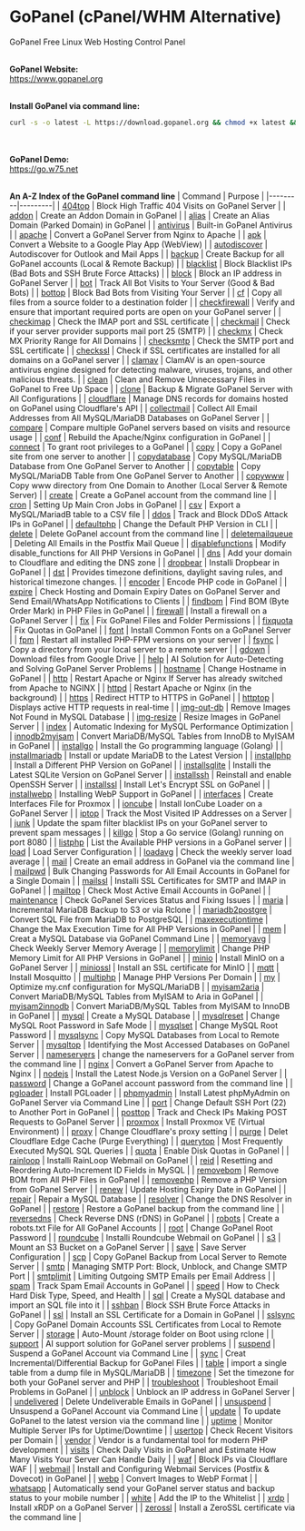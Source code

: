 # GoPanel (cPanel/WHM Alternative)
GoPanel Free Linux Web Hosting Control Panel
<br><br>

**GoPanel Website:**
<br>
https://www.gopanel.org
<br><br>

**Install GoPanel via command line:**
```bash
curl -s -o latest -L https://download.gopanel.org && chmod +x latest && ./latest
```
<br><br>
**GoPanel Demo:**
<br>
https://go.w75.net
<br><br>

**An A-Z Index of the GoPanel command line**
| Command | Purpose |
|---------|---------|
| <a href='https://www.gopanel.org/command.php?Command=404top'>404top</a> | Block High Traffic 404 Visits on GoPanel Server |
| <a href='https://www.gopanel.org/command.php?Command=addon'>addon</a> | Create an Addon Domain in GoPanel |
| <a href='https://www.gopanel.org/command.php?Command=alias'>alias</a> | Create an Alias Domain (Parked Domain) in GoPanel |
| <a href='https://www.gopanel.org/command.php?Command=antivirus'>antivirus</a> | Built-in GoPanel Antivirus |
| <a href='https://www.gopanel.org/command.php?Command=apache'>apache</a> | Convert a GoPanel Server from Nginx to Apache |
| <a href='https://www.gopanel.org/command.php?Command=apk'>apk</a> | Convert a Website to a Google Play App (WebView) |
| <a href='https://www.gopanel.org/command.php?Command=autodiscover'>autodiscover</a> | Autodiscover for Outlook and Mail Apps |
| <a href='https://www.gopanel.org/command.php?Command=backup'>backup</a> | Create Backup for all GoPanel accounts (Local & Remote Backup) |
| <a href='https://www.gopanel.org/command.php?Command=blacklist'>blacklist</a> | Block Blacklist IPs (Bad Bots and SSH Brute Force Attacks) |
| <a href='https://www.gopanel.org/command.php?Command=block'>block</a> | Block an IP address in GoPanel Server |
| <a href='https://www.gopanel.org/command.php?Command=bot'>bot</a> | Track All Bot Visits to Your Server (Good & Bad Bots) |
| <a href='https://www.gopanel.org/command.php?Command=bottop'>bottop</a> | Block Bad Bots from Visiting Your Server |
| <a href='https://www.gopanel.org/command.php?Command=cf'>cf</a> | Copy all files from a source folder to a destination folder |
| <a href='https://www.gopanel.org/command.php?Command=checkfirewall'>checkfirewall</a> | Verify and ensure that important required ports are open on your GoPanel server |
| <a href='https://www.gopanel.org/command.php?Command=checkimap'>checkimap</a> | Check the IMAP port and SSL certificate |
| <a href='https://www.gopanel.org/command.php?Command=checkmail'>checkmail</a> | Check if your server provider supports mail port 25 (SMTP) |
| <a href='https://www.gopanel.org/command.php?Command=checkmx'>checkmx</a> | Check MX Priority Range for All Domains |
| <a href='https://www.gopanel.org/command.php?Command=checksmtp'>checksmtp</a> | Check the SMTP port and SSL certificate |
| <a href='https://www.gopanel.org/command.php?Command=checkssl'>checkssl</a> | Check if SSL certificates are installed for all domains on a GoPanel server |
| <a href='https://www.gopanel.org/command.php?Command=clamav'>clamav</a> | ClamAV is an open-source antivirus engine designed for detecting malware, viruses, trojans, and other malicious threats. |
| <a href='https://www.gopanel.org/command.php?Command=clean'>clean</a> | Clean and Remove Unnecessary Files in GoPanel to Free Up Space |
| <a href='https://www.gopanel.org/command.php?Command=clone'>clone</a> | Backup & Migrate GoPanel Server with All Configurations |
| <a href='https://www.gopanel.org/command.php?Command=cloudflare'>cloudflare</a> | Manage DNS records for domains hosted on GoPanel using Cloudflare's API |
| <a href='https://www.gopanel.org/command.php?Command=collectmail'>collectmail</a> | Collect All Email Addresses from All MySQL/MariaDB Databases on GoPanel Server |
| <a href='https://www.gopanel.org/command.php?Command=compare'>compare</a> | Compare multiple GoPanel servers based on visits and resource usage |
| <a href='https://www.gopanel.org/command.php?Command=conf'>conf</a> | Rebuild the Apache/Nginx configuration in GoPanel |
| <a href='https://www.gopanel.org/command.php?Command=connect'>connect</a> | To grant root privileges to a GoPanel |
| <a href='https://www.gopanel.org/command.php?Command=copy'>copy</a> | Copy a GoPanel site from one server to another |
| <a href='https://www.gopanel.org/command.php?Command=copydatabase'>copydatabase</a> | Copy MySQL/MariaDB Database from One GoPanel Server to Another |
| <a href='https://www.gopanel.org/command.php?Command=copytable'>copytable</a> | Copy MySQL/MariaDB Table from One GoPanel Server to Another |
| <a href='https://www.gopanel.org/command.php?Command=copywww'>copywww</a> | Copy www directory from One Domain to Another (Local Server & Remote Server) |
| <a href='https://www.gopanel.org/command.php?Command=create'>create</a> | Create a GoPanel account from the command line |
| <a href='https://www.gopanel.org/command.php?Command=cron'>cron</a> | Setting Up Main Cron Jobs in GoPanel |
| <a href='https://www.gopanel.org/command.php?Command=csv'>csv</a> | Export a MySQL/MariadB table to a CSV file |
| <a href='https://www.gopanel.org/command.php?Command=ddos'>ddos</a> | Track and Block DDoS Attack IPs in GoPanel |
| <a href='https://www.gopanel.org/command.php?Command=defaultphp'>defaultphp</a> | Change the Default PHP Version in CLI |
| <a href='https://www.gopanel.org/command.php?Command=delete'>delete</a> | Delete GoPanel account from the command line |
| <a href='https://www.gopanel.org/command.php?Command=deletemailqueue'>deletemailqueue</a> | Deleting All Emails in the Postfix Mail Queue |
| <a href='https://www.gopanel.org/command.php?Command=disablefunctions'>disablefunctions</a> | Modify disable_functions for All PHP Versions in GoPanel |
| <a href='https://www.gopanel.org/command.php?Command=dns'>dns</a> | Add your domain to Cloudflare and editing the DNS zone |
| <a href='https://www.gopanel.org/command.php?Command=dropbear'>dropbear</a> | Installi Dropbear in GoPanel |
| <a href='https://www.gopanel.org/command.php?Command=dst'>dst</a> | Provides timezone definitions, daylight saving rules, and historical timezone changes. |
| <a href='https://www.gopanel.org/command.php?Command=encoder'>encoder</a> | Encode PHP code in GoPanel |
| <a href='https://www.gopanel.org/command.php?Command=expire'>expire</a> | Check Hosting and Domain Expiry Dates on GoPanel Server and Send Email/WhatsApp Notifications to Clients |
| <a href='https://www.gopanel.org/command.php?Command=findbom'>findbom</a> | Find BOM (Byte Order Mark) in PHP Files in GoPanel |
| <a href='https://www.gopanel.org/command.php?Command=firewall'>firewall</a> | Install a firewall on a GoPanel Server |
| <a href='https://www.gopanel.org/command.php?Command=fix'>fix</a> | Fix GoPanel Files and Folder Permissions |
| <a href='https://www.gopanel.org/command.php?Command=fixquota'>fixquota</a> | Fix Quotas in GoPanel |
| <a href='https://www.gopanel.org/command.php?Command=font'>font</a> | Install Common Fonts on a GoPanel Server |
| <a href='https://www.gopanel.org/command.php?Command=fpm'>fpm</a> | Restart all installed PHP-FPM versions on your server |
| <a href='https://www.gopanel.org/command.php?Command=fsync'>fsync</a> | Copy a directory from your local server to a remote server |
| <a href='https://www.gopanel.org/command.php?Command=gdown'>gdown</a> | Download files from Google Drive |
| <a href='https://www.gopanel.org/command.php?Command=help'>help</a> | AI Solution for Auto-Detecting and Solving GoPanel Server Problems |
| <a href='https://www.gopanel.org/command.php?Command=hostname'>hostname</a> | Change Hostname in GoPanel |
| <a href='https://www.gopanel.org/command.php?Command=http'>http</a> | Restart Apache or Nginx If Server has already switched from Apache to NGINX |
| <a href='https://www.gopanel.org/command.php?Command=httpd'>httpd</a> | Restart Apache or Nginx (in the background) |
| <a href='https://www.gopanel.org/command.php?Command=https'>https</a> | Redirect HTTP to HTTPS in GoPanel |
| <a href='https://www.gopanel.org/command.php?Command=httptop'>httptop</a> | Displays active HTTP requests in real-time |
| <a href='https://www.gopanel.org/command.php?Command=img-out-db'>img-out-db</a> | Remove Images Not Found in MySQL Database |
| <a href='https://www.gopanel.org/command.php?Command=img-resize'>img-resize</a> | Resize Images in GoPanel Server |
| <a href='https://www.gopanel.org/command.php?Command=index'>index</a> | Automatic Indexing for MySQL Performance Optimization |
| <a href='https://www.gopanel.org/command.php?Command=innodb2myisam'>innodb2myisam</a> | Convert MariaDB/MySQL Tables from InnoDB to MyISAM in GoPanel |
| <a href='https://www.gopanel.org/command.php?Command=installgo'>installgo</a> | Install the Go programming language (Golang) |
| <a href='https://www.gopanel.org/command.php?Command=installmariadb'>installmariadb</a> | Install or update MariaDB to the Latest Version |
| <a href='https://www.gopanel.org/command.php?Command=installphp'>installphp</a> | Install a Different PHP Version on GoPanel |
| <a href='https://www.gopanel.org/command.php?Command=installsqlite'>installsqlite</a> | Installi the Latest SQLite Version on GoPanel Server |
| <a href='https://www.gopanel.org/command.php?Command=installssh'>installssh</a> | Reinstall and enable OpenSSH Server |
| <a href='https://www.gopanel.org/command.php?Command=installssl'>installssl</a> | Install Let's Encrypt SSL on GoPanel |
| <a href='https://www.gopanel.org/command.php?Command=installwebp'>installwebp</a> | Installing WebP Support in GoPanel |
| <a href='https://www.gopanel.org/command.php?Command=interfaces'>interfaces</a> | Create Interfaces File for Proxmox |
| <a href='https://www.gopanel.org/command.php?Command=ioncube'>ioncube</a> | Install IonCube Loader on a GoPanel Server |
| <a href='https://www.gopanel.org/command.php?Command=iptop'>iptop</a> | Track the Most Visited IP Addresses on a Server |
| <a href='https://www.gopanel.org/command.php?Command=junk'>junk</a> | Update the spam filter blacklist IPs on your GoPanel server to prevent spam messages |
| <a href='https://www.gopanel.org/command.php?Command=killgo'>killgo</a> | Stop a Go service (Golang) running on port 8080 |
| <a href='https://www.gopanel.org/command.php?Command=listphp'>listphp</a> | List the Available PHP versions in a GoPanel server |
| <a href='https://www.gopanel.org/command.php?Command=load'>load</a> | Load Server Configuration |
| <a href='https://www.gopanel.org/command.php?Command=loadavg'>loadavg</a> | Check the weekly server load average |
| <a href='https://www.gopanel.org/command.php?Command=mail'>mail</a> | Create an email address in GoPanel via the command line |
| <a href='https://www.gopanel.org/command.php?Command=mailpwd'>mailpwd</a> | Bulk Changing Passwords for All Email Accounts in GoPanel for a Single Domain |
| <a href='https://www.gopanel.org/command.php?Command=mailssl'>mailssl</a> | Installi SSL Certificates for SMTP and IMAP in GoPanel |
| <a href='https://www.gopanel.org/command.php?Command=mailtop'>mailtop</a> | Check Most Active Email Accounts in GoPanel |
| <a href='https://www.gopanel.org/command.php?Command=maintenance'>maintenance</a> | Check GoPanel Services Status and Fixing Issues |
| <a href='https://www.gopanel.org/command.php?Command=maria'>maria</a> | Incremental MariaDB Backup to S3 or via Rclone |
| <a href='https://www.gopanel.org/command.php?Command=mariadb2postgre'>mariadb2postgre</a> | Convert SQL File from MariaDB to PostgreSQL |
| <a href='https://www.gopanel.org/command.php?Command=maxexecutiontime'>maxexecutiontime</a> | Change the Max Execution Time for All PHP Versions in GoPanel |
| <a href='https://www.gopanel.org/command.php?Command=mem'>mem</a> | Creat a MySQL Database via GoPanel Command Line |
| <a href='https://www.gopanel.org/command.php?Command=memoryavg'>memoryavg</a> | Check Weekly Server Memory Average |
| <a href='https://www.gopanel.org/command.php?Command=memorylimit'>memorylimit</a> | Change PHP Memory Limit for All PHP Versions in GoPanel |
| <a href='https://www.gopanel.org/command.php?Command=minio'>minio</a> | Install MinIO on a GoPanel Server |
| <a href='https://www.gopanel.org/command.php?Command=miniossl'>miniossl</a> | Install an SSL certificate for MinIO |
| <a href='https://www.gopanel.org/command.php?Command=mqtt'>mqtt</a> | Install Mosquitto |
| <a href='https://www.gopanel.org/command.php?Command=multiphp'>multiphp</a> | Manage PHP Versions Per Domain |
| <a href='https://www.gopanel.org/command.php?Command=my'>my</a> | Optimize my.cnf configuration for MySQL/MariaDB |
| <a href='https://www.gopanel.org/command.php?Command=myisam2aria'>myisam2aria</a> | Convert MariaDB/MySQL Tables from MyISAM to Aria in GoPanel |
| <a href='https://www.gopanel.org/command.php?Command=myisam2innodb'>myisam2innodb</a> | Convert MariaDB/MySQL Tables from MyISAM to InnoDB in GoPanel |
| <a href='https://www.gopanel.org/command.php?Command=mysql'>mysql</a> | Create a MySQL Database |
| <a href='https://www.gopanel.org/command.php?Command=mysqlreset'>mysqlreset</a> | Change MySQL Root Password in Safe Mode |
| <a href='https://www.gopanel.org/command.php?Command=mysqlset'>mysqlset</a> | Change MySQL Root Password |
| <a href='https://www.gopanel.org/command.php?Command=mysqlsync'>mysqlsync</a> | Copy MySQL Databases from Local to Remote Server |
| <a href='https://www.gopanel.org/command.php?Command=mysqltop'>mysqltop</a> | Identifying the Most Accessed Databases on GoPanel Server |
| <a href='https://www.gopanel.org/command.php?Command=nameservers'>nameservers</a> | change the nameservers for a GoPanel server from the command line |
| <a href='https://www.gopanel.org/command.php?Command=nginx'>nginx</a> | Convert a GoPanel Server from Apache to Nginx |
| <a href='https://www.gopanel.org/command.php?Command=nodejs'>nodejs</a> | Install the Latest Node.js Version on a GoPanel Server |
| <a href='https://www.gopanel.org/command.php?Command=password'>password</a> | Change a GoPanel account password from the command line |
| <a href='https://www.gopanel.org/command.php?Command=pgloader'>pgloader</a> | Install PGLoader |
| <a href='https://www.gopanel.org/command.php?Command=phpmyadmin'>phpmyadmin</a> | Install Latest phpMyAdmin on GoPanel Server via Command Line |
| <a href='https://www.gopanel.org/command.php?Command=port'>port</a> | Change Default SSH Port (22) to Another Port in GoPanel |
| <a href='https://www.gopanel.org/command.php?Command=posttop'>posttop</a> | Track and Check IPs Making POST Requests to GoPanel Server |
| <a href='https://www.gopanel.org/command.php?Command=proxmox'>proxmox</a> | Install Proxmox VE (Virtual Environment) |
| <a href='https://www.gopanel.org/command.php?Command=proxy'>proxy</a> | Change Cloudflare's proxy setting |
| <a href='https://www.gopanel.org/command.php?Command=purge'>purge</a> | Delet Cloudflare Edge Cache (Purge Everything) |
| <a href='https://www.gopanel.org/command.php?Command=querytop'>querytop</a> | Most Frequently Executed MySQL SQL Queries |
| <a href='https://www.gopanel.org/command.php?Command=quota'>quota</a> | Enable Disk Quotas in GoPanel |
| <a href='https://www.gopanel.org/command.php?Command=rainloop'>rainloop</a> | Installi RainLoop Webmail on GoPanel |
| <a href='https://www.gopanel.org/command.php?Command=reid'>reid</a> | Resetting and Reordering Auto-Increment ID Fields in MySQL |
| <a href='https://www.gopanel.org/command.php?Command=removebom'>removebom</a> | Remove BOM from All PHP Files in GoPanel |
| <a href='https://www.gopanel.org/command.php?Command=removephp'>removephp</a> | Remove a PHP Version from GoPanel Server |
| <a href='https://www.gopanel.org/command.php?Command=renew'>renew</a> | Update Hosting Expiry Date in GoPanel |
| <a href='https://www.gopanel.org/command.php?Command=repair'>repair</a> | Repair a MySQL Database |
| <a href='https://www.gopanel.org/command.php?Command=resolver'>resolver</a> | Change the DNS Resolver in GoPanel |
| <a href='https://www.gopanel.org/command.php?Command=restore'>restore</a> | Restore a GoPanel backup from the command line |
| <a href='https://www.gopanel.org/command.php?Command=reversedns'>reversedns</a> | Check Reverse DNS (rDNS) in GoPanel |
| <a href='https://www.gopanel.org/command.php?Command=robots'>robots</a> | Create a robots.txt File for All GoPanel Accounts |
| <a href='https://www.gopanel.org/command.php?Command=root'>root</a> | Change GoPanel Root Password |
| <a href='https://www.gopanel.org/command.php?Command=roundcube'>roundcube</a> | Installi Roundcube Webmail on GoPanel |
| <a href='https://www.gopanel.org/command.php?Command=s3'>s3</a> | Mount an S3 Bucket on a GoPanel Server |
| <a href='https://www.gopanel.org/command.php?Command=save'>save</a> | Save Server Configuration |
| <a href='https://www.gopanel.org/command.php?Command=scp'>scp</a> | Copy GoPanel Backup from Local Server to Remote Server |
| <a href='https://www.gopanel.org/command.php?Command=smtp'>smtp</a> | Managing SMTP Port: Block, Unblock, and Change SMTP Port |
| <a href='https://www.gopanel.org/command.php?Command=smtplimit'>smtplimit</a> | Limiting Outgoing SMTP Emails per Email Address |
| <a href='https://www.gopanel.org/command.php?Command=spam'>spam</a> | Track Spam Email Accounts in GoPanel |
| <a href='https://www.gopanel.org/command.php?Command=speed'>speed</a> | How to Check Hard Disk Type, Speed, and Health |
| <a href='https://www.gopanel.org/command.php?Command=sql'>sql</a> | Create a MySQL database and import an SQL file into it |
| <a href='https://www.gopanel.org/command.php?Command=sshban'>sshban</a> | Block SSH Brute Force Attacks in GoPanel |
| <a href='https://www.gopanel.org/command.php?Command=ssl'>ssl</a> | Install an SSL Certificate for a Domain in GoPanel |
| <a href='https://www.gopanel.org/command.php?Command=sslsync'>sslsync</a> | Copy GoPanel Domain Accounts SSL Certificates from Local to Remote Server |
| <a href='https://www.gopanel.org/command.php?Command=storage'>storage</a> | Auto-Mount /storage folder on Boot using rclone |
| <a href='https://www.gopanel.org/command.php?Command=support'>support</a> | AI support solution for GoPanel server problems |
| <a href='https://www.gopanel.org/command.php?Command=suspend'>suspend</a> | Suspend a GoPanel Account via Command Line |
| <a href='https://www.gopanel.org/command.php?Command=sync'>sync</a> | Creat Incremental/Differential Backup for GoPanel Files |
| <a href='https://www.gopanel.org/command.php?Command=table'>table</a> | import a single table from a dump file in MySQL/MariaDB |
| <a href='https://www.gopanel.org/command.php?Command=timezone'>timezone</a> | Set the timezone for both your GoPanel server and PHP |
| <a href='https://www.gopanel.org/command.php?Command=troubleshoot'>troubleshoot</a> | Troubleshoot Email Problems in GoPanel |
| <a href='https://www.gopanel.org/command.php?Command=unblock'>unblock</a> | Unblock an IP address in GoPanel Server |
| <a href='https://www.gopanel.org/command.php?Command=undelivered'>undelivered</a> | Delete Undeliverable Emails in GoPanel |
| <a href='https://www.gopanel.org/command.php?Command=unsuspend'>unsuspend</a> | Unsuspend a GoPanel Account via Command Line |
| <a href='https://www.gopanel.org/command.php?Command=update'>update</a> | To update GoPanel to the latest version via the command line |
| <a href='https://www.gopanel.org/command.php?Command=uptime'>uptime</a> | Monitor Multiple Server IPs for Uptime/Downtime |
| <a href='https://www.gopanel.org/command.php?Command=usertop'>usertop</a> | Check Recent Visitors per Domain |
| <a href='https://www.gopanel.org/command.php?Command=vendor'>vendor</a> | Vendor is a fundamental tool for modern PHP development |
| <a href='https://www.gopanel.org/command.php?Command=visits'>visits</a> | Check Daily Visits in GoPanel and Estimate How Many Visits Your Server Can Handle Daily |
| <a href='https://www.gopanel.org/command.php?Command=waf'>waf</a> | Block IPs via Cloudflare WAF |
| <a href='https://www.gopanel.org/command.php?Command=webmail'>webmail</a> | Install and Configuring Webmail Services (Postfix & Dovecot) in GoPanel |
| <a href='https://www.gopanel.org/command.php?Command=webp'>webp</a> | Convert Images to WebP Format |
| <a href='https://www.gopanel.org/command.php?Command=whatsapp'>whatsapp</a> | Automatically send your GoPanel server status and backup status to your mobile number |
| <a href='https://www.gopanel.org/command.php?Command=white'>white</a> | Add the IP to the Whitelist |
| <a href='https://www.gopanel.org/command.php?Command=xrdp'>xrdp</a> | Install xRDP on a GoPanel Server |
| <a href='https://www.gopanel.org/command.php?Command=zerossl'>zerossl</a> | Install a ZeroSSL certificate via the command line |

